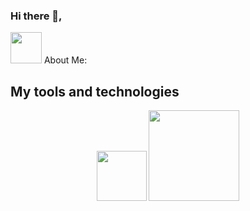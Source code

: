 ### Hi there 👋,

<img src="https://github.com/TheDudeThatCode/TheDudeThatCode/blob/master/Assets/Developer.gif" width = 50px> About Me:


<h2> My tools and technologies </h2>

<p align = "center">
<img  src = "https://upload.wikimedia.org/wikipedia/commons/e/e2/Atom_1.0_icon.png" width = 80px>
<img src = "https://miro.medium.com/max/512/1*314zAbKFKYTuxHNwRO07SA.png" width = 145px>
</p>




